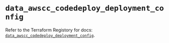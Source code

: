 # `data_awscc_codedeploy_deployment_config`

Refer to the Terraform Registory for docs: [`data_awscc_codedeploy_deployment_config`](https://registry.terraform.io/providers/hashicorp/awscc/0.70.0/docs/data-sources/codedeploy_deployment_config).
